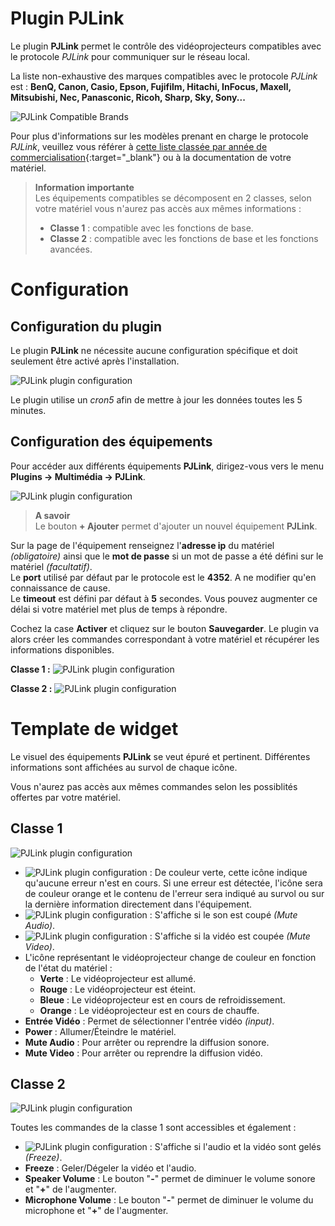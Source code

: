 # Plugin PJLink

Le plugin **PJLink** permet le contrôle des vidéoprojecteurs compatibles avec le protocole *PJLink* pour communiquer sur le réseau local.

La liste non-exhaustive des marques compatibles avec le protocole *PJLink* est : **BenQ, Canon, Casio, Epson, Fujifilm, Hitachi, InFocus, Maxell, Mitsubishi, Nec, Panasconic, Ricoh, Sharp, Sky, Sony...**

![PJLink Compatible Brands](../images/compatibleBrands.png)

Pour plus d'informations sur les modèles prenant en charge le protocole *PJLink*, veuillez vous référer à [cette liste classée par année de commercialisation](https://pjlink.jbmia.or.jp/english/list.html){:target="\_blank"} ou à la documentation de votre matériel.

> **Information importante**    
> Les équipements compatibles se décomposent en 2 classes, selon votre matériel vous n'aurez pas accès aux mêmes informations :
> * **Classe 1** : compatible avec les fonctions de base.
> * **Classe 2** : compatible avec les fonctions de base et les fonctions avancées.


# Configuration

## Configuration du plugin

Le plugin **PJLink** ne nécessite aucune configuration spécifique et doit seulement être activé après l'installation.

![PJLink plugin configuration](../images/pjlink0.png)

Le plugin utilise un *cron5* afin de mettre à jour les données toutes les 5 minutes.

## Configuration des équipements

Pour accéder aux différents équipements **PJLink**, dirigez-vous vers le menu **Plugins → Multimédia → PJLink**.

![PJLink plugin configuration](../images/pjlink1.png)

> **A savoir**    
> Le bouton **+ Ajouter** permet d'ajouter un nouvel équipement **PJLink**.

Sur la page de l'équipement renseignez l'**adresse ip** du matériel *(obligatoire)* ainsi que le **mot de passe** si un mot de passe a été défini sur le matériel *(facultatif)*.    
Le **port** utilisé par défaut par le protocole est le **4352**. A ne modifier qu'en connaissance de cause.    
Le **timeout** est défini par défaut à **5** secondes. Vous pouvez augmenter ce délai si votre matériel met plus de temps à répondre.

Cochez la case **Activer** et cliquez sur le bouton **Sauvegarder**. Le plugin va alors créer les commandes correspondant à votre matériel et récupérer les informations disponibles.

**Classe 1 :**
![PJLink plugin configuration](../images/pjlink2.png)

**Classe 2 :**
![PJLink plugin configuration](../images/pjlink3.png)

# Template de widget

Le visuel des équipements **PJLink** se veut épuré et pertinent. Différentes informations sont affichées au survol de chaque icône.

Vous n'aurez pas accès aux mêmes commandes selon les possiblités offertes par votre matériel.

## Classe 1

![PJLink plugin configuration](../images/pjlink4.png)

* ![PJLink plugin configuration](../images/pjlink6.png) : De couleur verte, cette icône indique qu'aucune erreur n'est en cours. Si une erreur est détectée, l'icône sera de couleur orange et le contenu de l'erreur sera indiqué au survol ou sur la dernière information directement dans l'équipement.
* ![PJLink plugin configuration](../images/pjlink7.png) : S'affiche si le son est coupé *(Mute Audio)*.
* ![PJLink plugin configuration](../images/pjlink8.png) : S'affiche si la vidéo est coupée *(Mute Video)*.
* L'icône représentant le vidéoprojecteur change de couleur en fonction de l'état du matériel :
  * **Verte** : Le vidéoprojecteur est allumé.
  * **Rouge** : Le vidéoprojecteur est éteint.
  * **Bleue** : Le vidéoprojecteur est en cours de refroidissement.
  * **Orange** : Le vidéoprojecteur est en cours de chauffe.
* **Entrée Vidéo** : Permet de sélectionner l'entrée vidéo *(input)*.
* **Power** : Allumer/Éteindre le matériel.
* **Mute Audio** : Pour arrêter ou reprendre la diffusion sonore.
* **Mute Video** : Pour arrêter ou reprendre la diffusion vidéo.

## Classe 2

![PJLink plugin configuration](../images/pjlink5.png)

Toutes les commandes de la classe 1 sont accessibles et également :

* ![PJLink plugin configuration](../images/pjlink9.png) : S'affiche si l'audio et la vidéo sont gelés *(Freeze)*.
* **Freeze** : Geler/Dégeler la vidéo et l'audio.
* **Speaker Volume** : Le bouton "**-**" permet de diminuer le volume sonore et "**+**" de l'augmenter.
* **Microphone Volume** : Le bouton "**-**" permet de diminuer le volume du microphone et "**+**" de l'augmenter.
